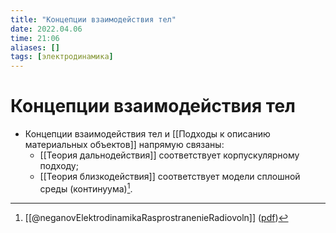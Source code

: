 ```yaml
---
title: "Концепции взаимодействия тел"
date: 2022.04.06
time: 21:06
aliases: []
tags: [электродинамика]
---
```


# Концепции взаимодействия тел

- Концепции взаимодействия тел и [[Подходы к описанию материальных объектов]] напрямую связаны:
	- [[Теория дальнодействия]] соответствует корпускулярному подходу;
	- [[Теория близкодействия]] соответствует модели сплошной среды (континуума)[^1].

[^1]: [[@neganovElektrodinamikaRasprostranenieRadiovoln]] ([pdf](zotero://open-pdf/library/items/XN5K97GI?page=18&annotation=QSPNTTPZ))  